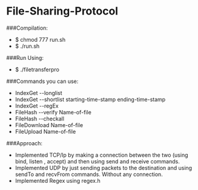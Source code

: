 # File-Sharing-Protocol

###Compilation:
- $ chmod 777 run.sh
- $ ./run.sh

###Run Using:
- $ ./filetransferpro <ip of server> <client portno> <server portno> <protocol>

###Commands you can use:
- IndexGet --longlist
- IndexGet --shortlist starting-time-stamp ending-time-stamp   
- IndexGet --regEx  
- FileHash --verify Name-of-file
- FileHash --checkall
- FileDownload Name-of-file
- FileUpload Name-of-file

###Approach:
- Implemented TCP/Ip by making a connection between the two (using bind, listen , accept) and then using send and receive commands.
- Implemented UDP by just sending packets to the destination and using sendTo and recvFrom commands. Without any connection.
- Implemented Regex using regex.h

